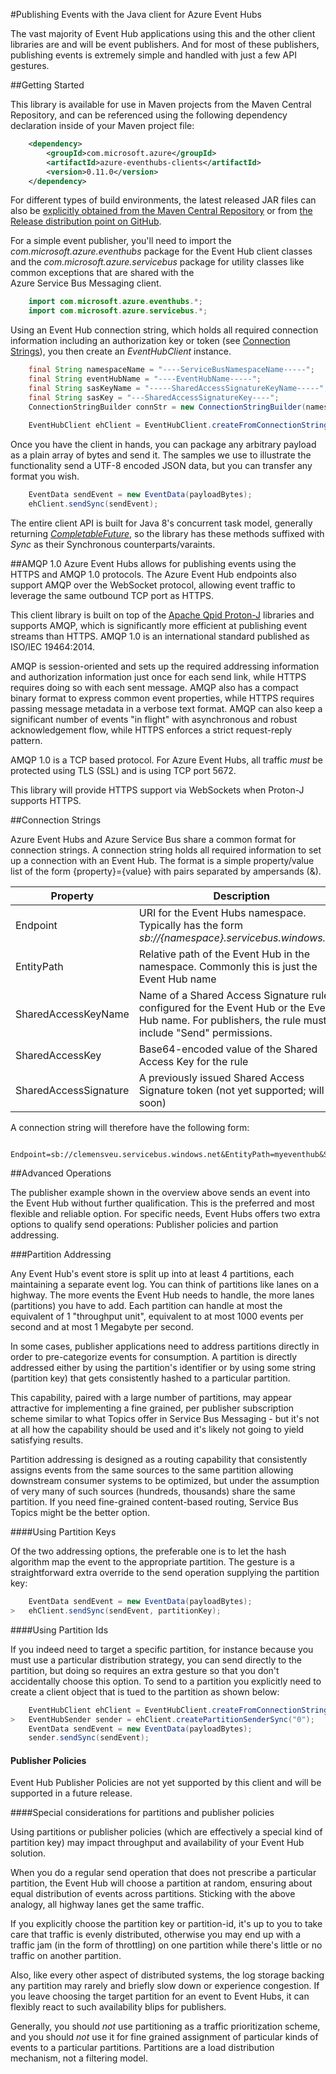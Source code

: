 #Publishing Events with the Java client for Azure Event Hubs 

The vast majority of Event Hub applications using this and the other client libraries are and will be event publishers. 
And for most of these publishers, publishing events is extremely simple and handled with just a few API gestures.

##Getting Started

This library is available for use in Maven projects from the Maven Central Repository, and can be referenced using the
following dependency declaration inside of your Maven project file:    

```XML
    <dependency> 
   		<groupId>com.microsoft.azure</groupId> 
   		<artifactId>azure-eventhubs-clients</artifactId> 
   		<version>0.11.0</version> 
   	</dependency>   
 ```
 
 For different types of build environments, the latest released JAR files can also be [explicitly obtained from the 
 Maven Central Repository](https://search.maven.org/#search%7Cga%7C1%7Ca%3A%22azure-eventhubs%22) or from [the Release distribution point on GitHub](https://github.com/Azure/azure-event-hubs/releases).  


For a simple event publisher, you'll need to import the *com.microsoft.azure.eventhubs* package for the Event Hub client classes
and the *com.microsoft.azure.servicebus* package for utility classes like common exceptions that are shared with the  
Azure Service Bus Messaging client. 
 
 
```Java
    import com.microsoft.azure.eventhubs.*;
    import com.microsoft.azure.servicebus.*;
```        

Using an Event Hub connection string, which holds all required connection information including an authorization key or token 
(see [Connection Strings](#connection-strings)), you then create an *EventHubClient* instance.   
   
```Java
    final String namespaceName = "----ServiceBusNamespaceName-----";
    final String eventHubName = "----EventHubName-----";
    final String sasKeyName = "-----SharedAccessSignatureKeyName-----";
    final String sasKey = "---SharedAccessSignatureKey----";
    ConnectionStringBuilder connStr = new ConnectionStringBuilder(namespaceName, eventHubName, sasKeyName, sasKey);
		
    EventHubClient ehClient = EventHubClient.createFromConnectionStringSync(connStr.toString());
```

Once you have the client in hands, you can package any arbitrary payload as a plain array of bytes and send it. The samples 
we use to illustrate the functionality send a UTF-8 encoded JSON data, but you can transfer any format you wish. 

```Java
    EventData sendEvent = new EventData(payloadBytes);
    ehClient.sendSync(sendEvent);
```
         
The entire client API is built for Java 8's concurrent task model, generally returning 
[*CompletableFuture<T>*](https://docs.oracle.com/javase/8/docs/api/java/util/concurrent/CompletableFuture.html), so the library has these methods suffixed with *Sync* as their Synchronous counterparts/varaints.

##AMQP 1.0
Azure Event Hubs allows for publishing events using the HTTPS and AMQP 1.0 protocols. The Azure Event Hub endpoints
also support AMQP over the WebSocket protocol, allowing event traffic to leverage the same outbound TCP port as 
HTTPS. 

This client library is built on top of the [Apache Qpid Proton-J]() libraries and supports AMQP, which is significantly 
more efficient at publishing event streams than HTTPS. AMQP 1.0 is an international standard published as ISO/IEC 19464:2014.  

AMQP is session-oriented and sets up the required addressing information and authorization information just once for each 
send link, while HTTPS requires doing so with each sent message. AMQP also has a compact binary format to express common 
event properties, while HTTPS requires passing message metadata in a verbose text format. AMQP can also keep a significant 
number of events "in flight" with asynchronous and robust acknowledgement flow, while HTTPS enforces a strict request-reply 
pattern.

AMQP 1.0 is a TCP based protocol. For Azure Event Hubs, all traffic *must* be protected using TLS (SSL) and is using 
TCP port 5672.  

This library will provide HTTPS support via WebSockets when Proton-J supports HTTPS.

##Connection Strings

Azure Event Hubs and Azure Service Bus share a common format for connection strings. A connection string holds all required
information to set up a connection with an Event Hub. The format is a simple property/value list of the form 
{property}={value} with pairs separated by ampersands (&). 

| Property              |  Description                                               |
|-----------------------|------------------------------------------------------------| 
| Endpoint              | URI for the Event Hubs namespace. Typically has the form *sb://{namespace}.servicebus.windows.net/*   |
| EntityPath            | Relative path of the Event Hub in the namespace. Commonly this is just the Event Hub name                   |  
| SharedAccessKeyName   | Name of a Shared Access Signature rule configured for the Event Hub or the Event Hub name. For publishers, the rule must include "Send" permissions. |
| SharedAccessKey       | Base64-encoded value of the Shared Access Key for the rule |
| SharedAccessSignature | A previously issued Shared Access Signature token  (not yet supported; will be soon)        |
 
A connection string will therefore have the following form:

```
  Endpoint=sb://clemensveu.servicebus.windows.net&EntityPath=myeventhub&SharedAccessSignature=....
```

##Advanced Operations

The publisher example shown in the overview above sends an event into the Event Hub without further qualification. This is 
the preferred and most flexible and reliable option. For specific needs, Event Hubs offers two extra options to 
qualify send operations: Publisher policies and partion addressing.     

###Partition Addressing

Any Event Hub's event store is split up into at least 4 partitions, each maintaining a separate event log. You can think 
of partitions like lanes on a highway. The more events the Event Hub needs to handle, the more lanes (partitions) you have 
to add. Each partition can handle at most the equivalent of 1 "throughput unit", equivalent to at most 1000 events per 
second and at most 1 Megabyte per second.

In some cases, publisher applications need to address partitions directly in order to pre-categorize events for consumption.
A partition is directly addressed either by using the partition's identifier or by using some string (partition key) that gets 
consistently hashed to a particular partition.

This capability, paired with a large number of partitions, may appear attractive for implementing a fine grained, per publisher 
subscription scheme similar to what Topics offer in Service Bus Messaging - but it's not at all how the capability should be used
and it's likely not going to yield satisfying results. 
 
Partition addressing is designed as a routing capability that consistently assigns events from the same sources to the same partition allowing 
downstream consumer systems to be optimized, but under the assumption of very many of such sources (hundreds, thousands) share 
the same partition. If you need fine-grained content-based routing, Service Bus Topics might be the better option. 

####Using Partition Keys

Of the two addressing options, the preferable one is to let the hash algorithm map the event to the appropriate partition.
The gesture is a straightforward extra override to the send operation supplying the partition key: 

```Java
    EventData sendEvent = new EventData(payloadBytes);
>   ehClient.sendSync(sendEvent, partitionKey);
```
     
####Using Partition Ids

If you indeed need to target a specific partition, for instance because you must use a particular distribution strategy, 
you can send directly to the partition, but doing so requires an extra gesture so that you don't accidentally choose this
option. To send to a partition you explicitly need to create a client object that is tued to the partition as shown below:

```Java
    EventHubClient ehClient = EventHubClient.createFromConnectionStringSync(str);
>	EventHubSender sender = ehClient.createPartitionSenderSync("0");
    EventData sendEvent = new EventData(payloadBytes);
    sender.sendSync(sendEvent);
```

#### Publisher Policies

Event Hub Publisher Policies are not yet supported by this client and will be supported in a future release.
 
####Special considerations for partitions and publisher policies

Using partitions or publisher policies (which are effectively a special kind of partition key) may impact throughput 
and availability of your Event Hub solution. 

When you do a regular send operation that does not prescribe a particular partition, the Event Hub will choose a 
partition at random, ensuring about equal distribution of events across partitions. Sticking with the above analogy, 
all highway lanes get the same traffic. 

If you explicitly choose the partition key or partition-id, it's up to you to take care that traffic is evenly 
distributed, otherwise you may end up with a traffic jam (in the form of throttling) on one partition while there's 
little or no traffic on another partition. 

Also, like every other aspect of distributed systems, the log storage backing any partition may rarely and briefly slow 
down or experience congestion. If you leave choosing the target partition for an event to Event Hubs, it can flexibly
react to such availability blips for publishers.        

Generally, you should *not* use partitioning as a traffic prioritization scheme, and you should *not* use it 
for fine grained assignment of particular kinds of events to a particular partitions. Partitions are a load 
distribution mechanism, not a filtering model.
